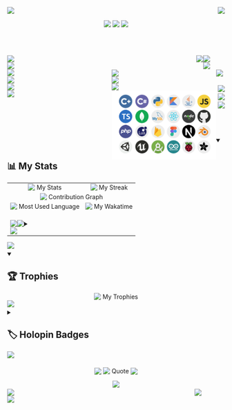 <!-- Follow & Views -->
<a href="https://github.com/piyush-kokane"><img align="left" src="https://img.shields.io/github/followers/piyush-kokane?label=follow&style=social"></a>
<img align="right" src="https://komarev.com/ghpvc/?username=piyush-kokane&label=Views&color=red&style=flat">
<br>


<!-- GIF -->
<p align="center">
  <img src="https://github.com/TheDudeThatCode/TheDudeThatCode/blob/master/Assets/Developer.gif" width="150px"/>


<!-- Name & Title -->
<img src="https://readme-typing-svg.herokuapp.com?font=arial&size=42&duration=1&pause=1000&color=ffffff&center=true&multiline=true&width=1000&height=60&lines=Hi,+I'm+Piyush+Kokane!" />
<img src="https://readme-typing-svg.herokuapp.com?font=arial&size=22&duration=3000&pause=5000&color=00FF00&background=FF000000&center=true&vCenter=true&width=1000&height=32&lines=~+Welcome+to+my+GitHub!+~;~+A+Full+Stack+Developer+~;~+A+UI%2FUX+and+Product+designer+~;~+I+%E2%9D%A4%EF%B8%8F+coding+~;~+I+explore+cool+tech+projects+~;~+Let's+collaborate!+~" />

<br> <br>


<!-- About Me -->
<div align="right">
  <img width="48%" align="left" src="https://readme-typing-svg.herokuapp.com?font=arial&weight=800&size=42&duration=1&pause=1000&background=FF000090&color=F70000&center=true&multiline=true&width=450&height=80&lines=About+Me" />
  <img width="10%" align="right" src="https://readme-typing-svg.herokuapp.com?font=arial&weight=800&size=42&duration=1&pause=1000&background=FF000090&color=F70000&center=true&multiline=true&width=100&height=86&lines=+" />
  
  <img width="48%" align="left" src="https://readme-typing-svg.herokuapp.com?font=arial&size=18&duration=1&background=FF000090&color=fb8c00&center=true&vCenter=true&multiline=false&repeat=false&width=450&height=20&lines=Building+the+future+one+commit+at+a+time" />
  <img width="10%" align="right" src="https://readme-typing-svg.herokuapp.com?font=arial&size=18&duration=1&background=FF000090&color=fb8c00&center=true&vCenter=true&multiline=false&repeat=false&width=100&height=22&lines=+" />
  
  <img width="48%" align="left" src="https://readme-typing-svg.herokuapp.com?font=arial&size=16&color=FFFFFF&background=FF000090&center=true&duration=1&multiline=true&repeat=false&width=450&height=250&lines=I'm%E2%80%8E+%E2%80%8E+passionate%E2%80%8E+%E2%80%8E+Full+Stack+Developer%E2%80%8E+%E2%80%8E+with+a%E2%80%8E+%E2%80%8E+strong+technical;background%E2%80%8E+%E2%80%8E+in%E2%80%8E+%E2%80%8E+web+development%E2%80%8E+%E2%80%8E+and%E2%80%8E+%E2%80%8E+software+engineering%2C;complemented+by%E2%80%8E+%E2%80%8E+experience+in%E2%80%8E+%E2%80%8E+UI%2FUX%E2%80%8E+%E2%80%8E+and%E2%80%8E+%E2%80%8E+Product+design.;Additionally%2C%E2%80%8E+%E2%80%8E+I+have%E2%80%8E%E2%80%8E+expertise%E2%80%8E+with+hardware+systems+allowing;me%E2%80%8E+%E2%80%8E+to+bridge%E2%80%8E+%E2%80%8E+the%E2%80%8E+%E2%80%8E+gap%E2%80%8E+%E2%80%8E+between%E2%80%8E+%E2%80%8E+software%E2%80%8E+%E2%80%8E+and%E2%80%8E%E2%80%8E+%E2%80%8E+hardware%E2%80%8E+%E2%80%8E+by;creating+integrated+solutions.+I+%E2%80%8Elove+turning+complex+problems;into+simple%2C+beautiful%2C+and+intuitive+solutions.;+;I'm+always+eager+to+learn+new+skills+and+collaborate;on+exciting+project" />
  <img width="40%" src="https://github-readme-streak-stats.herokuapp.com/?user=piyush-kokane&theme=dark&background=00000000&title_color=fb8c00&text_color=a8fdf6&icon_color=90EE90&hide_border=true" /> 
  
  <a><img width="48%" align="left" src="https://readme-typing-svg.herokuapp.com?font=arial&weight=100&size=16&duration=1&color=FFFFFF&background=FF000090&multiline=true&repeat=false&width=450&height=28&lines=%E2%80%8E+%E2%80%8E+%E2%80%8E+%E2%80%8E+%E2%80%A2+%F0%9F%96%A5%EF%B8%8F+Currently+working+on+MERN+Stack" /></a>
  <a><img width="48%" align="left" src="https://readme-typing-svg.herokuapp.com?font=arial&weight=100&size=16&duration=1&color=FFFFFF&background=FF000090&vCenter=true&repeat=false&width=450&height=21&lines=%E2%80%8E+%E2%80%8E+%E2%80%8E+%E2%80%8E+%E2%80%A2+%F0%9F%96%A5%EF%B8%8F+Currently+working+on+MERN+Stack" /></a>
  <a><img width="48%" align="left" src="https://readme-typing-svg.herokuapp.com?font=arial&weight=100&size=16&duration=1&color=FFFFFF&background=FF000090&vCenter=true&repeat=false&width=450&height=21&lines=%E2%80%8E+%E2%80%8E+%E2%80%8E+%E2%80%8E+%E2%80%A2+%F0%9F%96%A5%EF%B8%8F+Currently+working+on+MERN+Stack" /></a>
  <a><img width="48%" align="left" src="https://readme-typing-svg.herokuapp.com?font=arial&weight=100&size=16&duration=1&color=FFFFFF&background=FF000090&vCenter=true&repeat=false&width=450&height=21&lines=%E2%80%8E+%E2%80%8E+%E2%80%8E+%E2%80%8E+%E2%80%A2+%F0%9F%96%A5%EF%B8%8F+Currently+working+on+MERN+Stack" /></a>
  <a><img width="48%" align="left" src="https://readme-typing-svg.herokuapp.com?font=arial&weight=100&size=16&duration=1&color=FFFFFF&background=FF000090&vCenter=true&repeat=false&width=450&height=21&lines=%E2%80%8E+%E2%80%8E+%E2%80%8E+%E2%80%8E+%E2%80%A2+%F0%9F%96%A5%EF%B8%8F+Currently+working+on+MERN+Stack" /></a>
  <a><img width="48%" align="left" src="https://readme-typing-svg.herokuapp.com?font=arial&weight=100&size=16&duration=1&color=FFFFFF&background=FF000090&vCenter=true&repeat=false&width=450&height=21&lines=%E2%80%8E+%E2%80%8E+%E2%80%8E+%E2%80%8E+%E2%80%A2+%F0%9F%96%A5%EF%B8%8F+Currently+working+on+MERN+Stack" /></a>
</div>


<!-- Line -->
<img width="100%" src="https://readme-typing-svg.herokuapp.com?background=80808050&width=800&height=2&lines=+">
<br> <br>


<!-- Tech Stack -->
<div>
  <img width="48%" src="/assets/Tech-Stack.png" align="left"/>
</div>
<div align="right">
  <img width="48%" src="https://readme-typing-svg.herokuapp.com?font=arial&weight=800&size=42&duration=1&pause=1000&background=FF000090&color=F70000&center=true&multiline=true&width=450&height=80&lines=Tech+Stack" />
  <img width="48%" src="https://readme-typing-svg.herokuapp.com?font=arial&size=18&duration=1&background=FF000090&color=fb8c00&center=true&vCenter=true&multiline=false&repeat=false&width=450&height=20&lines=Building+digital+solutions+from+code+to+circuit" />
  <img width="48%" src="https://readme-typing-svg.herokuapp.com?font=arial&weight=100&size=16&duration=1&color=FFFFFF&background=FF000090&center=true&multiline=true&repeat=false&width=450&height=150&lines=Expertise+spanning+from+%E2%80%8E+full-stack+%E2%80%8E+web+%E2%80%8E+development+using;MERN+stack+%E2%80%8E+to+%E2%80%8E+mobile+app+development%2C%E2%80%8E+AI%2FML%2C%E2%80%8E+and+%E2%80%8E%E2%80%8E+game;development.+My+technical+proficiency+extends+to+%E2%80%8E+hardware%2C;where+I+work+with+microcontrollers+and+processors%2C+enabling;seamless+integration%E2%80%8E+%E2%80%8E+of%E2%80%8E+%E2%80%8E+software%E2%80%8E+%E2%80%8E+and%E2%80%8E+%E2%80%8E+hardware%E2%80%8E+%E2%80%8E+solutions." />
</div>


<br> <br>


<details open>
  <summary><h2>📊 My Stats</h2></summary>
  
  <table>
    <tr />
    <tr>
      <td align="center">
        <!-- My Stats -->
        <img src="https://github-readme-stats.vercel.app/api?username=piyush-kokane&show_icons=true&theme=dark&hide_border=true&bg_color=00000000&title_color=fb8c00&text_color=ffffdd&icon_color=90EE90&include_all_commits=true&count_private=false" alt="&nbsp;My Stats" />
      </td>
      <td align="center">
        <!-- My Streak -->
        <img src="https://github-readme-streak-stats.herokuapp.com/?user=piyush-kokane&theme=dark&background=00000000&title_color=fb8c00&text_color=a8fdf6&icon_color=90EE90&hide_border=true" alt="&nbsp;My Streak" />
      </td>
    </tr>
    <tr>
      <td align="center" colspan="2">
        <!-- Contribution Graph -->
        <img src="https://github-readme-activity-graph.vercel.app/graph?username=piyush-kokane&bg_color=00000000&hide_border=true&color=ffffff&point=cccccc&title_color=fb8c00&line=fb8c00&area_color=fb8c00&area=true" alt="&nbsp;Contribution Graph" />
      </td>
    </tr>
      <tr>
      <td align="center">
        <!-- Most Used Language -->
        <img src="https://github-readme-stats.vercel.app/api/top-langs/?username=piyush-kokane&theme=dark&hide_border=true&bg_color=00000000&title_color=fb8c00&text_color=ffffff&custom_title=Top%20Languages&include_all_commits=true&count_private=false&layout=compact&langs_count=6&card_width=470" alt="&nbsp;Most Used Language" />
      </td>
      <td align="center">
        <!-- My Wakatime -->
        <img src="https://github-readme-stats.vercel.app/api/wakatime?username=ffflabs&theme=dark&hide_border=true&bg_color=00000000&title_color=fb8c00&text_color=ffffff&layout=compact&langs_count=6" alt="&nbsp;My Wakatime" />
      </td>
    </tr>
    <tr>
      <td colspan="2">
        <!-- 📊 More Stats -->
        <br>
        <img align="left" src="https://readme-typing-svg.herokuapp.com?background=FF000000&width=4&height=28&lines=+" />
          <details>
            <summary><img align="left" src="https://readme-typing-svg.herokuapp.com?font=arial&size=14&duration=1&color=fb8c00&background=FF000000&vCenter=true&multiline=false&repeat=false&width=68&height=28&lines=More+Stats" /></summary>
            <br>
            <ul>
              <li>
                <details open>
                  <summary>My Stats 1</summary>
                  <div align="center">
                    <img src="https://github-profile-trophy.vercel.app/?username=piyush-kokane&theme=radical&no-frame=true&no-bg=true&margin-w=10" alt="My Trophies" />
                  </div>
                </details>
              </li>
              <li>
                <details open>
                  <summary>My Stats 2</summary>
                  <div align="center">
                    <img src="https://github-profile-trophy.vercel.app/?username=piyush-kokane&theme=radical&no-frame=true&no-bg=true&margin-w=10" alt="My Trophies" />
                  </div>
                </details>
              </li>
              <li>
                <details open>
                  <summary>My Stats 3</summary>
                  <div align="center">
                    <img src="https://github-profile-trophy.vercel.app/?username=piyush-kokane&theme=radical&no-frame=true&no-bg=true&margin-w=10" alt="My Trophies" />
                  </div>
                </details>
              </li>
            </ul>
          </details>
        <img align="left" src="https://readme-typing-svg.herokuapp.com?background=FF000000&width=100&height=1&lines=+" />
      </td>
    </tr>
  </table>
</details>


<!-- Line -->
<img width="100%" src="https://readme-typing-svg.herokuapp.com?background=80808050&width=800&height=2&lines=+">


<!-- Trophies -->
<details open>
  <summary><h2>🏆 Trophies</h2></summary>
  <div align="center">
    <img src="https://github-profile-trophy.vercel.app/?username=piyush-kokane&theme=radical&no-frame=true&no-bg=true&margin-w=10" alt="&nbsp;My Trophies" />
  </div>
</details>


<!-- Line -->
<img width="100%" src="https://readme-typing-svg.herokuapp.com?background=80808050&width=800&height=2&lines=+">


<!-- Holopin Badges -->
<details>
  <summary><h2>🏷️ Holopin Badges</h2></summary>
  <div align="center">
    <a href="https://holopin.io/@piyushkokane"><img src="https://holopin.me/piyushkokane" alt="&nbsp;@piyushkokane&#39;s Holopin board"></a>
  </div>
</details>


<!-- Line -->
<img width="100%" src="https://readme-typing-svg.herokuapp.com?background=80808050&width=800&height=2&lines=+">
<br> <br>


<!-- Quote -->
<div align="center">
  <img width="60%" align="center" src="https://readme-typing-svg.herokuapp.com?font=arial&size=64&duration=1&color=FB8C00&background=FF000000&center=true&multiline=true&repeat=false&width=500&height=38&lines=%E2%80%9C" >
  <img width="60%" align="center" src="https://readme-typing-svg.herokuapp.com?font=Roboto&weight=800&size=18&duration=1&color=808080&background=FF000000&center=true&multiline=true&repeat=false&width=500&height=105&lines=If+you+need+more+than+3+levels;of+indentation%2C+you're;screwed+anyway%2C+and+should;fix+your+program." alt="&nbsp;Quote" >
  <img width="60%" align="center" src="https://readme-typing-svg.herokuapp.com?font=arial&size=64&duration=1&color=FB8C00&background=FF000000&center=true&vCenter=true&repeat=false&width=500&height=60&lines=%E2%80%9D" >
</div>


<p align="center">
<img src="https://quotes-github-readme.vercel.app/api?type=vertical&theme=merko">
<br>
<!-- Footer -->
<img align="left" width="50" src="https://c.tenor.com/XSbD902n1fwAAAAi/rennen-fast.gif">
<img align="right" width="70" src="https://c.tenor.com/SOVMSXmWB1kAAAAi/tony-star-jumping.gif">
<img align="left" width="100%" src="https://user-images.githubusercontent.com/73097560/115834477-dbab4500-a447-11eb-908a-139a6edaec5c.gif">




<!-- Complete Tech Stack
<h2 align="center">Complete Tech Stack</h2>

![AssemblyScript](https://img.shields.io/badge/assembly%20script-%23000000.svg?style=for-the-badge&logo=assemblyscript&logoColor=white) ![C](https://img.shields.io/badge/c-%2300599C.svg?style=for-the-badge&logo=c&logoColor=white) ![C#](https://img.shields.io/badge/c%23-%23239120.svg?style=for-the-badge&logo=csharp&logoColor=white) ![C++](https://img.shields.io/badge/c++-%2300599C.svg?style=for-the-badge&logo=c%2B%2B&logoColor=white) ![CSS3](https://img.shields.io/badge/css3-%231572B6.svg?style=for-the-badge&logo=css3&logoColor=white) ![HTML5](https://img.shields.io/badge/html5-%23E34F26.svg?style=for-the-badge&logo=html5&logoColor=white) ![Java](https://img.shields.io/badge/java-%23ED8B00.svg?style=for-the-badge&logo=openjdk&logoColor=white) ![JavaScript](https://img.shields.io/badge/javascript-%23323330.svg?style=for-the-badge&logo=javascript&logoColor=%23F7DF1E) ![Kotlin](https://img.shields.io/badge/kotlin-%237F52FF.svg?style=for-the-badge&logo=kotlin&logoColor=white) ![Lua](https://img.shields.io/badge/lua-%232C2D72.svg?style=for-the-badge&logo=lua&logoColor=white) ![Objective-C](https://img.shields.io/badge/OBJECTIVE--C-%233A95E3.svg?style=for-the-badge&logo=apple&logoColor=white) ![PHP](https://img.shields.io/badge/php-%23777BB4.svg?style=for-the-badge&logo=php&logoColor=white) ![Python](https://img.shields.io/badge/python-3670A0?style=for-the-badge&logo=python&logoColor=ffdd54) ![TypeScript](https://img.shields.io/badge/typescript-%23007ACC.svg?style=for-the-badge&logo=typescript&logoColor=white) ![Firebase](https://img.shields.io/badge/firebase-%23039BE5.svg?style=for-the-badge&logo=firebase) ![Firebase](https://img.shields.io/badge/firebase-a08021?style=for-the-badge&logo=firebase&logoColor=ffcd34) ![MongoDB](https://img.shields.io/badge/MongoDB-%234ea94b.svg?style=for-the-badge&logo=mongodb&logoColor=white) ![MySQL](https://img.shields.io/badge/mysql-4479A1.svg?style=for-the-badge&logo=mysql&logoColor=white) ![Figma](https://img.shields.io/badge/figma-%23F24E1E.svg?style=for-the-badge&logo=figma&logoColor=white) ![Git](https://img.shields.io/badge/git-%23F05033.svg?style=for-the-badge&logo=git&logoColor=white) ![GitHub](https://img.shields.io/badge/github-%23121011.svg?style=for-the-badge&logo=github&logoColor=white) ![Arduino](https://img.shields.io/badge/-Arduino-00979D?style=for-the-badge&logo=Arduino&logoColor=white) ![Raspberry Pi](https://img.shields.io/badge/-Raspberry_Pi-C51A4A?style=for-the-badge&logo=Raspberry-Pi) ![Unity](https://img.shields.io/badge/unity-%23000000.svg?style=for-the-badge&logo=unity&logoColor=white)
<br><br><br><br>


My Daily Thoughts
<p align="center">
  <img src="https://quotes-github-readme.vercel.app/api?type=horizontal&border=true&theme=radical&quote=Why+do+it+by+hand+in+ten+minutes+when+you+can+automate+it+in+ten+hours?&author=My+thoughts+everyday" />
</p> -->
